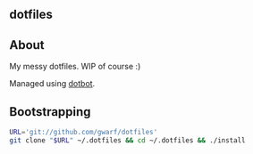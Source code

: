 dotfiles
--------

## About

My messy dotfiles. WIP of course :)

Managed using [dotbot][dotbot].

## Bootstrapping

``` sh
URL='git://github.com/gwarf/dotfiles'
git clone "$URL" ~/.dotfiles && cd ~/.dotfiles && ./install
```

[dotbot]: https://github.com/anishathalye/dotbot/
